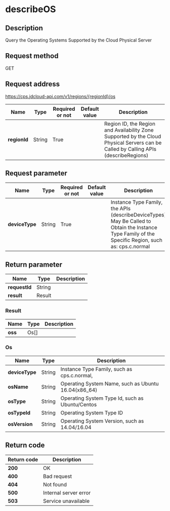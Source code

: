 # describeOS


## Description
Query the Operating Systems Supported by the Cloud Physical Server

## Request method
GET

## Request address
https://cps.jdcloud-api.com/v1/regions/{regionId}/os

|Name|Type|Required or not|Default value|Description|
|---|---|---|---|---|
|**regionId**|String|True||Region ID, the Region and Availability Zone Supported by the Cloud Physical Servers can be Called by Calling APIs (describeRegions)|

## Request parameter
|Name|Type|Required or not|Default value|Description|
|---|---|---|---|---|
|**deviceType**|String|True||Instance Type Family, the APIs (describeDeviceTypes) May Be Called to Obtain the Instance Type Family of the Specific Region, such as: cps.c.normal|


## Return parameter
|Name|Type|Description|
|---|---|---|
|**requestId**|String||
|**result**|Result||


### Result
|Name|Type|Description|
|---|---|---|
|**oss**|Os[]||
### Os
|Name|Type|Description|
|---|---|---|
|**deviceType**|String|Instance Type Family, such as cps.c.normal,|
|**osName**|String|Operating System Name, such as Ubuntu 16.04(x86_64)|
|**osType**|String|Operating System Type Id, such as Ubuntu/Centos|
|**osTypeId**|String|Operating System Type ID|
|**osVersion**|String|Operating System Version, such as 14.04/16.04|

## Return code
|Return code|Description|
|---|---|
|**200**|OK|
|**400**|Bad request|
|**404**|Not found|
|**500**|Internal server error|
|**503**|Service unavailable|
